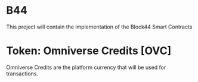 # B44
This project will contain the implementation of the Block44 Smart Contracts

# Token: Omniverse Credits [OVC]
Omniverse Credits are the platform currency that will be used for transactions.